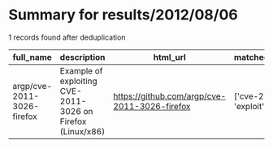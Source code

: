 
# Summary for results/2012/08/06
    
1 records found after deduplication

| full_name | description | html_url | matched_list | matched_count | pushed_at | size | stargazers_count | language | forks_count |
|----------------------------|------------------------------------------------------------|-----------------------------------------------|----------------------|-----------------|---------------------------|--------|--------------------|------------|---------------|
| argp/cve-2011-3026-firefox | Example of exploiting CVE-2011-3026 on Firefox (Linux/x86) | https://github.com/argp/cve-2011-3026-firefox | ['cve-2', 'exploit'] | 2 | 2012-08-06 09:52:05+00:00 | 104 | 5 | nan | 3 |
